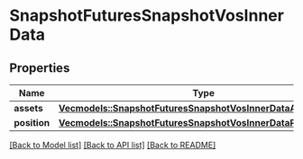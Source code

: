 # SnapshotFuturesSnapshotVosInnerData

## Properties

Name | Type | Description | Notes
------------ | ------------- | ------------- | -------------
**assets** | [**Vec<models::SnapshotFuturesSnapshotVosInnerDataAssetsInner>**](snapshotFutures_snapshotVos_inner_data_assets_inner.md) |  | 
**position** | [**Vec<models::SnapshotFuturesSnapshotVosInnerDataPositionInner>**](snapshotFutures_snapshotVos_inner_data_position_inner.md) |  | 

[[Back to Model list]](../README.md#documentation-for-models) [[Back to API list]](../README.md#documentation-for-api-endpoints) [[Back to README]](../README.md)


